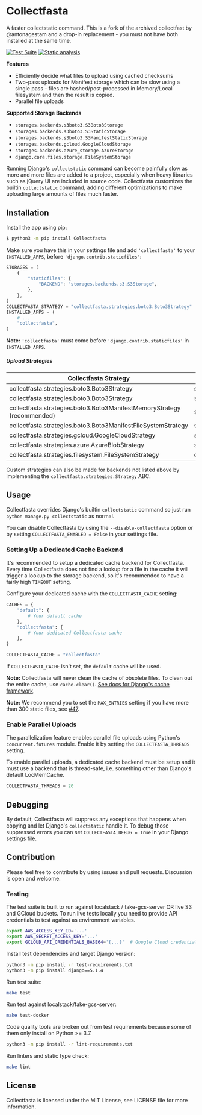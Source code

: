 # Collectfasta

A faster collectstatic command. This is a fork of the archived collectfast by @antonagestam and a drop-in replacement - you must not have both installed at the same time.

[![Test Suite](https://github.com/jasongi/collectfasta/workflows/Test%20Suite/badge.svg)](https://github.com/jasongi/collectfasta/actions?query=workflow%3A%22Test+Suite%22+branch%3Amaster)
[![Static analysis](https://github.com/jasongi/collectfasta/workflows/Static%20analysis/badge.svg?branch=master)](https://github.com/jasongi/collectfasta/actions?query=workflow%3A%22Static+analysis%22+branch%3Amaster)

**Features**

- Efficiently decide what files to upload using cached checksums
- Two-pass uploads for Manifest storage which can be slow using a single pass - files are hashed/post-processed in Memory/Local filesystem and then the result is copied.
- Parallel file uploads

**Supported Storage Backends**
- `storages.backends.s3boto3.S3Boto3Storage`
- `storages.backends.s3boto3.S3StaticStorage`
- `storages.backends.s3boto3.S3ManifestStaticStorage`
- `storages.backends.gcloud.GoogleCloudStorage`
- `storages.backends.azure_storage.AzureStorage`
- `django.core.files.storage.FileSystemStorage`

Running Django's `collectstatic` command can become painfully slow as more and
more files are added to a project, especially when heavy libraries such as
jQuery UI are included in source code. Collectfasta customizes the builtin
`collectstatic` command, adding different optimizations to make uploading large
amounts of files much faster.


## Installation

Install the app using pip:

```bash
$ python3 -m pip install Collectfasta
```

Make sure you have this in your settings file and add `'collectfasta'` to your
`INSTALLED_APPS`, before `'django.contrib.staticfiles'`:

```python
STORAGES = (
    {
        "staticfiles": {
            "BACKEND": "storages.backends.s3.S3Storage",
        },
    },
)
COLLECTFASTA_STRATEGY = "collectfasta.strategies.boto3.Boto3Strategy"
INSTALLED_APPS = (
    # ...
    "collectfasta",
)
```

**Note:** `'collectfasta'` must come before `'django.contrib.staticfiles'` in
`INSTALLED_APPS`.

##### Upload Strategies

Collectfasta Strategy|Storage Backend
---|---
collectfasta.strategies.boto3.Boto3Strategy|storages.backends.s3.S3Storage
collectfasta.strategies.boto3.Boto3Strategy|storages.backends.s3.S3StaticStorage
collectfasta.strategies.boto3.Boto3ManifestMemoryStrategy (recommended)|storages.backends.s3.S3ManifestStaticStorage
collectfasta.strategies.boto3.Boto3ManifestFileSystemStrategy|storages.backends.s3.S3ManifestStaticStorage
collectfasta.strategies.gcloud.GoogleCloudStrategy|storages.backends.gcloud.GoogleCloudStorage
collectfasta.strategies.azure.AzureBlobStrategy|storages.backends.azure_storage.AzureStorage
collectfasta.strategies.filesystem.FileSystemStrategy|django.core.files.storage.FileSystemStorage

Custom strategies can also be made for backends not listed above by
implementing the `collectfasta.strategies.Strategy` ABC.


## Usage

Collectfasta overrides Django's builtin `collectstatic` command so just run
`python manage.py collectstatic` as normal.

You can disable Collectfasta by using the `--disable-collectfasta` option or by
setting `COLLECTFASTA_ENABLED = False` in your settings file.

### Setting Up a Dedicated Cache Backend

It's recommended to setup a dedicated cache backend for Collectfasta. Every time
Collectfasta does not find a lookup for a file in the cache it will trigger a
lookup to the storage backend, so it's recommended to have a fairly high
`TIMEOUT` setting.

Configure your dedicated cache with the `COLLECTFASTA_CACHE` setting:

```python
CACHES = {
    "default": {
        # Your default cache
    },
    "collectfasta": {
        # Your dedicated Collectfasta cache
    },
}

COLLECTFASTA_CACHE = "collectfasta"
```

If `COLLECTFASTA_CACHE` isn't set, the `default` cache will be used.

**Note:** Collectfasta will never clean the cache of obsolete files. To clean
out the entire cache, use `cache.clear()`. [See docs for Django's cache
framework][django-cache].

**Note:** We recommend you to set the `MAX_ENTRIES` setting if you have more
than 300 static files, see [#47][issue-47].

[django-cache]: https://docs.djangoproject.com/en/stable/topics/cache/
[issue-47]: https://github.com/antonagestam/collectfast/issues/47

### Enable Parallel Uploads

The parallelization feature enables parallel file uploads using Python's
`concurrent.futures` module. Enable it by setting the `COLLECTFASTA_THREADS`
setting.

To enable parallel uploads, a dedicated cache backend must be setup and it must
use a backend that is thread-safe, i.e. something other than Django's default
LocMemCache.

```python
COLLECTFASTA_THREADS = 20
```


## Debugging

By default, Collectfasta will suppress any exceptions that happens when copying
and let Django's `collectstatic` handle it. To debug those suppressed errors
you can set `COLLECTFASTA_DEBUG = True` in your Django settings file.


## Contribution

Please feel free to contribute by using issues and pull requests. Discussion is
open and welcome.

### Testing

The test suite is built to run against localstack / fake-gcs-server OR live S3 and GCloud buckets.
To run live tests locally you need to provide API credentials to test against as environment variables.

```bash
export AWS_ACCESS_KEY_ID='...'
export AWS_SECRET_ACCESS_KEY='...'
export GCLOUD_API_CREDENTIALS_BASE64='{...}'  # Google Cloud credentials as Base64'd json
```

Install test dependencies and target Django version:

```bash
python3 -m pip install -r test-requirements.txt
python3 -m pip install django==5.1.4
```

Run test suite:

```bash
make test
```

Run test against localstack/fake-gcs-server:

```bash
make test-docker
```

Code quality tools are broken out from test requirements because some of them
only install on Python >= 3.7.

```bash
python3 -m pip install -r lint-requirements.txt
```

Run linters and static type check:

```bash
make lint
```


## License

Collectfasta is licensed under the MIT License, see LICENSE file for more
information.
